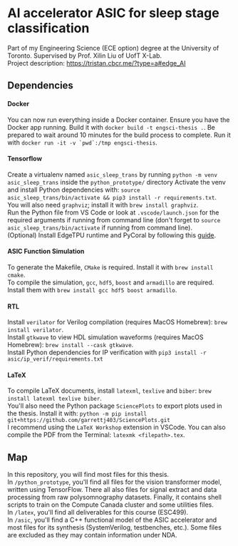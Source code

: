 # AI accelerator ASIC for sleep stage classification

Part of my Engineering Science (ECE option) degree at the University of Toronto. Supervised by Prof. Xilin Liu of UofT X-Lab.\
Project description: https://tristan.cbcr.me/?type=a#edge_AI

## Dependencies
#### Docker
You can now run everything inside a Docker container. Ensure you have the Docker app running.
Build it with `docker build -t engsci-thesis .`. Be prepared to wait around 10 minutes for the build process to complete.
Run it with ``docker run -it -v `pwd`:/tmp engsci-thesis``.

#### Tensorflow
Create a virtualenv named `asic_sleep_trans` by running `python -m venv asic_sleep_trans` inside the `python_prototype/` directory
Activate the venv and install Python dependencies with: `source asic_sleep_trans/bin/activate && pip3 install -r requirements.txt`.\
You will also need `graphviz`; install it with `brew install graphviz`.\
Run the Python file from VS Code or look at `.vscode/launch.json` for the required arguments if running from command line (don't forget to `source asic_sleep_trans/bin/activate` if running from command line).\
(Optional) Install EdgeTPU runtime and PyCoral by following this [guide](https://coral.ai/docs/accelerator/get-started/).

#### ASIC Function Simulation
To generate the Makefile, `CMake` is required. Install it with `brew install cmake`.\
To compile the simulation, `gcc`, `hdf5`, `boost` and `armadillo` are required. Install them with `brew install gcc hdf5 boost armadillo`.

#### RTL
Install `verilator` for Verilog compilation (requires MacOS Homebrew): `brew install verilator`.\
Install `gtkwave` to view HDL simulation waveforms (requires MacOS Homebrew): `brew install --cask gtkwave`.\
Install Python dependencies for IP verification with `pip3 install -r asic/ip_verif/requirements.txt`

#### LaTeX
To compile LaTeX documents, install `latexml`, `texlive` and `biber`: `brew install latexml texlive biber`.\
You'll also need the Python package `SciencePlots` to export plots used in the thesis. Install it with: `python -m pip install git+https://github.com/garrettj403/SciencePlots.git`\
I recommend using the `LaTeX Workshop` extension in VSCode. You can also compile the PDF from the Terminal: `latexmk <filepath>.tex`.

## Map
In this repository, you will find most files for this thesis.\
In `/python_prototype`, you'll find all files for the vision transformer model, written using TensorFlow. There all also files for signal extract and data processing from raw polysomnography datasets. Finally, it contains shell scripts to train on the Compute Canada cluster and some utilities files.\
In `/latex`, you'll find all deliverables for this course (ESC499).\
In `/asic`, you'll find a C++ functional model of the ASIC accelerator and most files for its synthesis (SystemVerilog, testbenches, etc.). Some files are excluded as they may contain information under NDA.